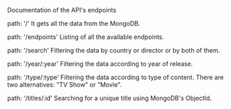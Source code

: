 Documentation of the API's endpoints

path: '/'
It gets all the data from the MongoDB.

path: '/endpoints'
Listing of all the available endpoints.

path: '/search'
Filtering the data by country or director or by both of them.

path: '/year/:year'
Filtering the data according to year of release.

path: '/type/:type'
Filtering the data according to type of content. There are two alternatives: "TV Show" or "Movie".

path: '/titles/:id'
Searching for a unique title using MongoDB's ObjectId.
